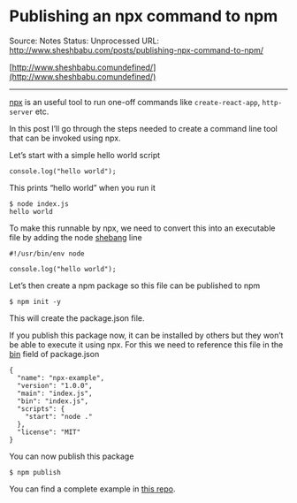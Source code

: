 # Publishing an npx command to npm

Source: Notes
Status: Unprocessed
URL: http://www.sheshbabu.com/posts/publishing-npx-command-to-npm/

[http://www.sheshbabu.comundefined/](http://www.sheshbabu.comundefined/)

---

[npx](https://blog.npmjs.org/post/162869356040/introducing-npx-an-npm-package-runner) is an useful tool to run one-off commands like `create-react-app`, `http-server` etc.

In this post I’ll go through the steps needed to create a command line tool that can be invoked using npx.

Let’s start with a simple hello world script

```
console.log("hello world");
```

This prints “hello world” when you run it

```
$ node index.js
hello world
```

To make this runnable by npx, we need to convert this into an executable file by adding the node [shebang](https://en.wikipedia.org/wiki/Shebang_(Unix)) line

```
#!/usr/bin/env node

console.log("hello world");
```

Let’s then create a npm package so this file can be published to npm

```
$ npm init -y
```

This will create the package.json file.

If you publish this package now, it can be installed by others but they won’t be able to execute it using npx. For this we need to reference this file in the [bin](https://docs.npmjs.com/files/package.json#bin) field of package.json

```
{
  "name": "npx-example",
  "version": "1.0.0",
  "main": "index.js",
  "bin": "index.js",
  "scripts": {
    "start": "node ."
  },
  "license": "MIT"
}
```

You can now publish this package

```
$ npm publish
```

You can find a complete example in [this repo](https://github.com/sheshbabu/gitrmbr).
